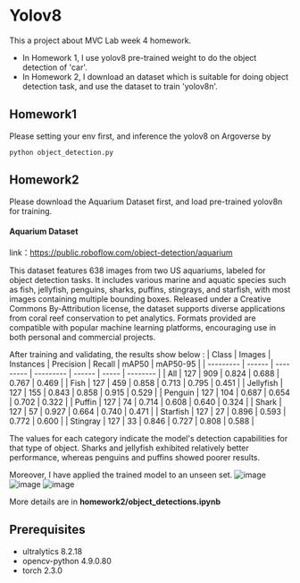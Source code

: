 # Yolov8 
This a project about MVC Lab week 4 homework.
* In Homework 1, I use yolov8 pre-trained weight to do the object detection of 'car'.
*  In Homework 2, I download an dataset which is suitable for doing object detection task, and use the dataset to train 'yolov8n'.
  
## Homework1
Please setting your env first, and inference the yolov8 on Argoverse by 
```bash=
python object_detection.py
```
## Homework2
Please download the Aquarium Dataset first, and load pre-trained yolov8n for training.

####   Aquarium Dataset
link：https://public.roboflow.com/object-detection/aquarium

This dataset features 638 images from two US aquariums, labeled for object detection tasks. It includes various marine and aquatic species such as fish, jellyfish, penguins, sharks, puffins, stingrays, and starfish, with most images containing multiple bounding boxes. Released under a Creative Commons By-Attribution license, the dataset supports diverse applications from coral reef conservation to pet analytics. Formats provided are compatible with popular machine learning platforms, encouraging use in both personal and commercial projects.

After training and validating, the results show below :
| Class     | Images | Instances | Precision | Recall | mAP50 | mAP50-95 |
| --------- | ------ | --------- | --------- | ------ | ----- | -------- |
| All       | 127    | 909       | 0.824     | 0.688  | 0.767 | 0.469    |
| Fish      | 127    | 459       | 0.858     | 0.713  | 0.795 | 0.451    |
| Jellyfish | 127    | 155       | 0.843     | 0.858  | 0.915 | 0.529    |
| Penguin   | 127    | 104       | 0.687     | 0.654  | 0.702 | 0.322    |
| Puffin    | 127    | 74        | 0.714     | 0.608  | 0.640 | 0.324    |
| Shark     | 127    | 57        | 0.927     | 0.664  | 0.740 | 0.471    |
| Starfish  | 127    | 27        | 0.896     | 0.593  | 0.772 | 0.600    |
| Stingray  | 127    | 33        | 0.846     | 0.727  | 0.808 | 0.588    |

The values for each category indicate the model's detection capabilities for that type of object. Sharks and jellyfish exhibited relatively better performance, whereas penguins and puffins showed poorer results.

Moreover, I have applied the trained model to an unseen set.
![image](https://github.com/mvclab-ntust-course/course4-lannyyuan-go/assets/122262894/c0fb2f1a-829f-45d4-bd5e-e28710a8564f)
![image](https://github.com/mvclab-ntust-course/course4-lannyyuan-go/assets/122262894/74e0c459-a970-4fe5-acec-54e1b7944db5)
![image](https://github.com/mvclab-ntust-course/course4-lannyyuan-go/assets/122262894/067612fe-f378-4d78-8a46-a557309b6549)


More details are in  **homework2/object_detections.ipynb**

## Prerequisites
* ultralytics              8.2.18
* opencv-python            4.9.0.80
* torch                    2.3.0

